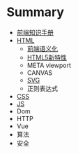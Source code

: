 # Summary

* [前端知识手册](README.md)
* [HTML](a.md)
  * [前端语义化](a/qian-duan-yu-yi-hua.md)
  * [HTML5新特性](a/html5xin-te-xing.md)
  * META viewport
  * CANVAS
  * [SVG](a/svg.md)
  * 正则表达式
* [CSS](chapter1.md)
* [JS](12.md)
* Dom
* HTTP
* Vue
* 算法
* 安全

